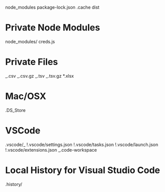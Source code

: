 node_modules
package-lock.json
.cache
dist

# Private Node Modules

node_modules/
creds.js

# Private Files

_.csv
_.csv.gz
_.tsv
_.tsv.gz
\*.xlsx

# Mac/OSX

.DS_Store

# VSCode

.vscode/_
!.vscode/settings.json
!.vscode/tasks.json
!.vscode/launch.json
!.vscode/extensions.json
_.code-workspace

# Local History for Visual Studio Code

.history/
